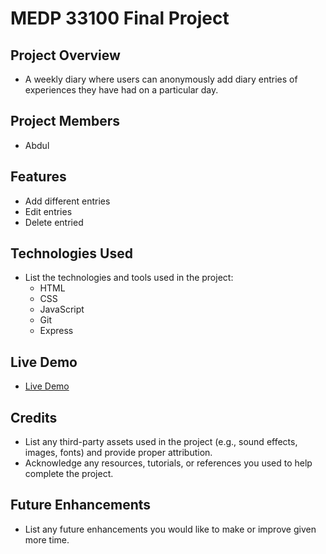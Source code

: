 # MEDP 33100 Final Project

## **Project Overview**

- A weekly diary where users can anonymously add diary entries of experiences they have had on a particular day.

## **Project Members**

- Abdul

## **Features**

- Add different entries
- Edit entries
- Delete entried

## **Technologies Used**

- List the technologies and tools used in the project:
    - HTML
    - CSS
    - JavaScript
    - Git
    - Express
 
## **Live Demo**

- <a href="https://enshrined-atom-pull.glitch.me/">Live Demo</a>

## **Credits**

- List any third-party assets used in the project (e.g., sound effects, images, fonts) and provide proper attribution.
- Acknowledge any resources, tutorials, or references you used to help complete the project.

## **Future Enhancements**

- List any future enhancements you would like to make or improve given more time.
